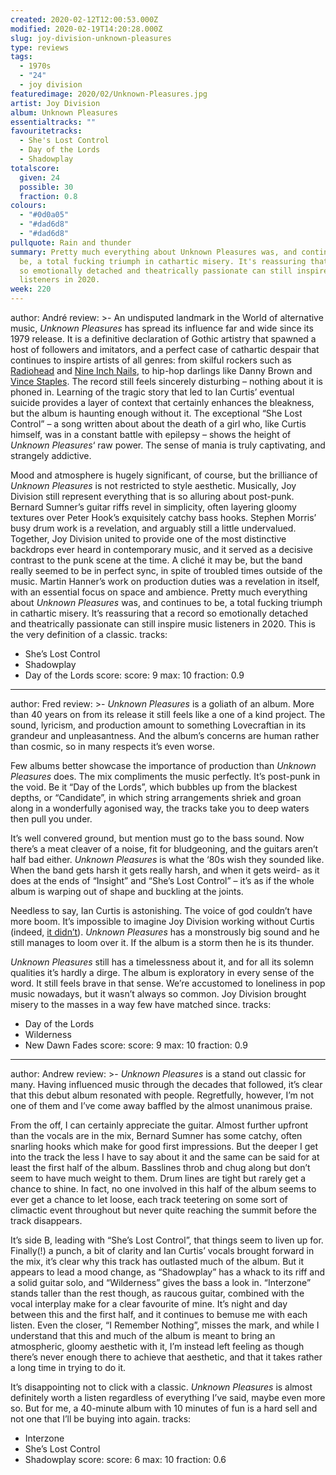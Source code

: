 ```yaml
---
created: 2020-02-12T12:00:53.000Z
modified: 2020-02-19T14:20:28.000Z
slug: joy-division-unknown-pleasures
type: reviews
tags:
  - 1970s
  - "24"
  - joy division
featuredimage: 2020/02/Unknown-Pleasures.jpg
artist: Joy Division
album: Unknown Pleasures
essentialtracks: ""
favouritetracks:
  - She's Lost Control
  - Day of the Lords
  - Shadowplay
totalscore:
  given: 24
  possible: 30
  fraction: 0.8
colours:
  - "#0d0a05"
  - "#dad6d8"
  - "#dad6d8"
pullquote: Rain and thunder
summary: Pretty much everything about Unknown Pleasures was, and continues to
  be, a total fucking triumph in cathartic misery. It's reassuring that a record
  so emotionally detached and theatrically passionate can still inspire music
  listeners in 2020.
week: 220
---
```

author: André
review: >-
  An undisputed landmark in the World of alternative music, *Unknown Pleasures*
  has spread its influence far and wide since its 1979 release. It is a
  definitive declaration of Gothic artistry that spawned a host of followers and
  imitators, and a perfect case of cathartic despair that continues to inspire
  artists of all genres: from skilful rockers such as
  [Radiohead](<https://audioxide.com/reviews/radiohead-ok-computer/>) and [Nine
  Inch
  Nails](<https://audioxide.com/reviews/nine-inch-nails-pretty-hate-machine/>),
  to hip-hop darlings like Danny Brown and [Vince
  Staples](<https://audioxide.com/reviews/vince-staples-fm/>). The record still
  feels sincerely disturbing – nothing about it is phoned in. Learning of the
  tragic story that led to Ian Curtis’ eventual suicide provides a layer of
  context that certainly enhances the bleakness, but the album is haunting
  enough without it. The exceptional “She Lost Control” – a song written about
  about the death of a girl who, like Curtis himself, was in a constant battle
  with epilepsy – shows the height of *Unknown Pleasures*‘ raw power. The sense
  of mania is truly captivating, and strangely addictive.


  Mood and atmosphere is hugely significant, of course, but the brilliance of *Unknown Pleasures* is not restricted to style aesthetic. Musically, Joy Division still represent everything that is so alluring about post-punk. Bernard Sumner’s guitar riffs revel in simplicity, often layering gloomy textures over Peter Hook’s exquisitely catchy bass hooks. Stephen Morris’ busy drum work is a revelation, and arguably still a little undervalued. Together, Joy Division united to provide one of the most distinctive backdrops ever heard in contemporary music, and it served as a decisive contrast to the punk scene at the time. A cliché it may be, but the band really seemed to be in perfect sync, in spite of troubled times outside of the music. Martin Hanner’s work on production duties was a revelation in itself, with an essential focus on space and ambience. Pretty much everything about *Unknown Pleasures* was, and continues to be, a total fucking triumph in cathartic misery. It’s reassuring that a record so emotionally detached and theatrically passionate can still inspire music listeners in 2020. This is the very definition of a classic.
tracks:
  - She’s Lost Control
  - ­­Shadowplay
  - ­­Day of the Lords
score:
  score: 9
  max: 10
  fraction: 0.9
---
author: Fred
review: >-
  *Unknown Pleasures* is a goliath of an album. More than 40 years on from its
  release it still feels like a one of a kind project. The sound, lyricism, and
  production amount to something Lovecraftian in its grandeur and
  unpleasantness. And the album’s concerns are human rather than cosmic, so in
  many respects it’s even worse.

  Few albums better showcase the importance of production than *Unknown Pleasures* does. The mix compliments the music perfectly. It’s post-punk in the void. Be it “Day of the Lords”, which bubbles up from the blackest depths, or “Candidate”, in which string arrangements shriek and groan along in a wonderfully agonised way, the tracks take you to deep waters then pull you under.

  It’s well convered ground, but mention must go to the bass sound. Now there’s a meat cleaver of a noise, fit for bludgeoning, and the guitars aren’t half bad either. *Unknown Pleasures* is what the ‘80s wish they sounded like. When the band gets harsh it gets really harsh, and when it gets weird- as it does at the ends of “Insight” and “She’s Lost Control” – it’s as if the whole album is warping out of shape and buckling at the joints.

  Needless to say, Ian Curtis is astonishing. The voice of god couldn’t have more boom. It’s impossible to imagine Joy Division working without Curtis (indeed, [it didn’t](<https://audioxide.com/reviews/new-order-power-corruption-and-lies/>)). *Unknown Pleasures* has a monstrously big sound and he still manages to loom over it. If the album is a storm then he is its thunder.

  *Unknown Pleasures* still has a timelessness about it, and for all its solemn qualities it’s hardly a dirge. The album is exploratory in every sense of the word. It still feels brave in that sense. We’re accustomed to loneliness in pop music nowadays, but it wasn’t always so common. Joy Division brought misery to the masses in a way few have matched since.
tracks:
  - Day of the Lords
  - ­­Wilderness
  - ­­New Dawn Fades
score:
  score: 9
  max: 10
  fraction: 0.9
---
author: Andrew
review: >-
  *Unknown Pleasures* is a stand out classic for many. Having influenced music
  through the decades that followed, it’s clear that this debut album resonated
  with people. Regretfully, however, I’m not one of them and I’ve come away
  baffled by the almost unanimous praise.


  From the off, I can certainly appreciate the guitar. Almost further upfront than the vocals are in the mix, Bernard Sumner has some catchy, often snarling hooks which make for good first impressions. But the deeper I get into the track the less I have to say about it and the same can be said for at least the first half of the album. Basslines throb and chug along but don’t seem to have much weight to them. Drum lines are tight but rarely get a chance to shine. In fact, no one involved in this half of the album seems to ever get a chance to let loose, each track teetering on some sort of climactic event throughout but never quite reaching the summit before the track disappears.


  It’s side B, leading with “She’s Lost Control”, that things seem to liven up for. Finally(!) a punch, a bit of clarity and Ian Curtis’ vocals brought forward in the mix, it’s clear why this track has outlasted much of the album. But it appears to lead a mood change, as “Shadowplay” has a whack to its riff and a solid guitar solo, and “Wilderness” gives the bass a look in. “Interzone” stands taller than the rest though, as raucous guitar, combined with the vocal interplay make for a clear favourite of mine. It’s night and day between this and the first half, and it continues to bemuse me with each listen. Even the closer, “I Remember Nothing”, misses the mark, and while I understand that this and much of the album is meant to bring an atmospheric, gloomy aesthetic with it, I’m instead left feeling as though there’s never enough there to achieve that aesthetic, and that it takes rather a long time in trying to do it.


  It’s disappointing not to click with a classic. *Unknown Pleasures* is almost definitely worth a listen regardless of everything I’ve said, maybe even more so. But for me, a 40-minute album with 10 minutes of fun is a hard sell and not one that I’ll be buying into again.
tracks:
  - Interzone
  - ­­She’s Lost Control
  - ­­Shadowplay
score:
  score: 6
  max: 10
  fraction: 0.6
